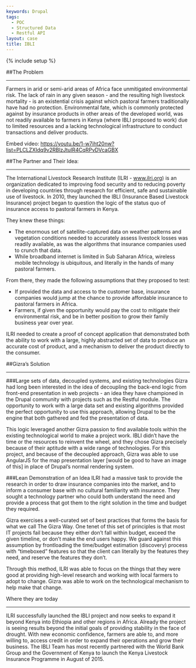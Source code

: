 ```yaml
---
keywords: Drupal
tags:
  - POC
  - Structured Data
  - Restful API
layout: case
title: IBLI
---
```



{% include setup %}

##The Problem
___________


Farmers in arid or semi-arid areas of Africa face unmitigated environmental risk. The lack of rain in any given season - and the resulting high livestock mortality - is an existential crisis against which pastoral farmers traditionally have had no protection. Environmental fate, which is commonly protected against by insurance products in other areas of the developed world, was not readily available to farmers in Kenya (where IBLI proposed to work) due to limited resources and a lacking technological infrastructure to conduct transactions and deliver products.

Embed video: https://youtu.be/1-w7iht20nw?list=PLCLZXIdq9v2RBlzJtuIR4CqRPvDVcaGBX

##The Partner and Their Idea:
___________________________

The International Livestock Research Institute (ILRI - www.ilri.org) is an organization dedicated to improving food security and to reducing poverty in developing countries through research for efficient, safe and sustainable use of livestock. In 2010, they launched the IBLI (Insurance Based Livestock Insurance) project began to question the logic of the status quo of insurance access to pastoral farmers in Kenya.

They knew these things:

* The enormous set of satellite-captured data on weather patterns and vegetation conditions needed to accurately assess livestock losses was readily available, as was the algorithms that insurance companies used to crunch that data.
* While broadband internet is limited in Sub Saharan Africa, wireless mobile technology is ubiquitous, and literally in the hands of many pastoral farmers. 

From there, they made the following assumptions that they proposed to test: 

* If provided the data and access to the customer base, insurance companies would jump at the chance to provide affordable insurance to pastoral farmers in Africa.
* Farmers, if given the opportunity would pay the cost to mitigate their environmental risk, and be in better position to grow their family business year over year.

ILRI needed to create a proof of concept application that demonstrated both the ability to work with a large, highly abstracted set of data to produce an accurate cost of product, and a mechanism to deliver the product directly to the consumer.

##Gizra’s Solution 
__________________

###Large sets of data, decoupled systems, and existing technologies
Gizra had long been interested in the idea of decoupling the back-end logic from front-end presentation in web projects  - an idea they have championed in the Drupal community with projects such as the Restful module. The opportunity to work with a large data set and existing algorithms provided the perfect opportunity to use this approach, allowing Drupal to be the engine that both gathered and fed the presentation of data.

This logic leveraged another Gizra passion  to find available tools within the existing technological world to make a project work. IBLI didn’t have the time or the resources to reinvent the wheel, and they chose Gizra precisely because of their aptitude with a wide range of technologies. For this project, and because of the decoupled approach, Gizra was able to use AngularJS for the map presentation layer [would be good to have an image of this] in place of Drupal’s normal rendering system.

###Lean Demonstration of an Idea
ILRI had a massive task to provide the research in order to draw insurance companies into the market, and to inform a consumer base with no cultural familiarity with insurance. They sought a technology partner who could both understand the need and provide a process that got them to the right solution in the time and budget they required.

Gizra exercises a well-curated set of best practices that forms the basis for what we call The Gizra Way. One tenet of this set of principles is that  most IT projects fail because they either don’t fall within budget, exceed the given timeline, or don’t make the end users happy. We guard against this assumption by frontloading the time/budget estimation (discovery) process with “timeboxed” features so that the client can literally by the features they need, and reserve the features they don’t.

Through this method, ILRI was able to focus on the things that they were good at  providing high-level research and working with local farmers to adopt to change. Gizra was able to work on the technological mechanism to help make that change.

Where they are today
____________________

ILRI successfully launched the IBLI project and now seeks to expand it beyond Kenya into Ethiopia and other regions in Africa. Already the project is seeing results beyond the initial goals of providing stability in the face of drought. With new economic confidence, farmers are able to, and more willing to, access credit in order to expand their operations and grow their business. The IBLI Team has most recently partnered with the World Bank Group and the Government of Kenya to launch the Kenya Livestock Insurance Programme in August of 2015.


